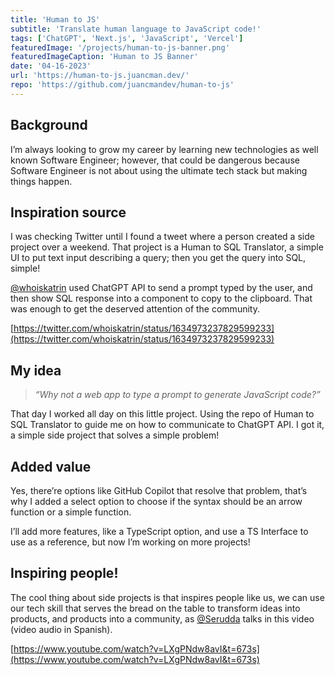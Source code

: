 ```yaml
---
title: 'Human to JS'
subtitle: 'Translate human language to JavaScript code!'
tags: ['ChatGPT', 'Next.js', 'JavaScript', 'Vercel']
featuredImage: '/projects/human-to-js-banner.png'
featuredImageCaption: 'Human to JS Banner'
date: '04-16-2023'
url: 'https://human-to-js.juancman.dev/'
repo: 'https://github.com/juancmandev/human-to-js'
---
```


## Background

I’m always looking to grow my career by learning new technologies as well known Software Engineer; however, that could be dangerous because Software Engineer is not about using the ultimate tech stack but making things happen.

## Inspiration source

I was checking Twitter until I found a tweet where a person created a side project over a weekend. That project is a Human to SQL Translator, a simple UI to put text input describing a query; then you get the query into SQL, simple!

[@whoiskatrin](https://twitter.com/whoiskatrin?ref_src=twsrc%5Etfw%7Ctwcamp%5Etweetembed%7Ctwterm%5E1634973237829599233%7Ctwgr%5Eb49b9d28e6ea7383ef16ea3c8c6040656ff0c944%7Ctwcon%5Es1_&ref_url=https%3A%2F%2Fpublish.twitter.com%2F%3Fquery%3Dhttps3A2F2Ftwitter.com2Fwhoiskatrin2Fstatus2F1634973237829599233widget%3DTweet) used ChatGPT API to send a prompt typed by the user, and then show SQL response into a component to copy to the clipboard. That was enough to get the deserved attention of the community.

[https://twitter.com/whoiskatrin/status/1634973237829599233](https://twitter.com/whoiskatrin/status/1634973237829599233)

## My idea

> _“Why not a web app to type a prompt to generate JavaScript code?”_

That day I worked all day on this little project. Using the repo of Human to SQL Translator to guide me on how to communicate to ChatGPT API. I got it, a simple side project that solves a simple problem!

## Added value

Yes, there’re options like GitHub Copilot that resolve that problem, that’s why I added a select option to choose if the syntax should be an arrow function or a simple function.

I’ll add more features, like a TypeScript option, and use a TS Interface to use as a reference, but now I’m working on more projects!

## Inspiring people!

The cool thing about side projects is that inspires people like us, we can use our tech skill that serves the bread on the table to transform ideas into products, and products into a community, as [@Serudda](https://twitter.com/serudda) talks in this video (video audio in Spanish).

[https://www.youtube.com/watch?v=LXgPNdw8avI&t=673s](https://www.youtube.com/watch?v=LXgPNdw8avI&t=673s)
